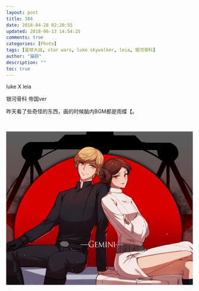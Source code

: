 ```yaml
---
layout: post
title: 384
date: 2018-04-28 02:20:55
updated: 2018-06-13 14:54:25
comments: true
categories: [Photo]
tags: [星球大战, star wars, luke skywalker, leia, 银河骨科]
author: "猫厨"
description: ""
toc: true
---
```


<p>luke X leia</p> 
<p>银河骨科&nbsp;帝国ver</p> 
<p>昨天看了些奇怪的东西，画的时候脑内BGM都是雨蝶【。</p> 
<p><br /></p>

![](https://raw.githubusercontent.com/alicewish/meowchain247/master/img_cVZNdzJtQk9JV2NGT1V5VHJXVWt1Zi90K1hZUWtCaXdWUGk1VXBTS1QwQTJNQ01kc2pkUVFnPT0.jpg)
